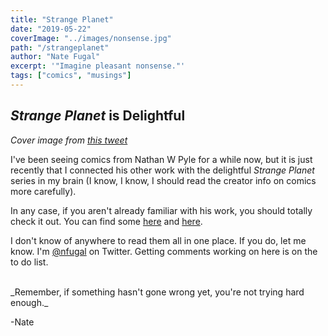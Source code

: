 ```yaml
---
title: "Strange Planet"
date: "2019-05-22"
coverImage: "../images/nonsense.jpg"
path: "/strangeplanet"
author: "Nate Fugal"
excerpt: '"Imagine pleasant nonsense."'
tags: ["comics", "musings"]
---
```


## _Strange Planet_ is Delightful

_Cover image from [this tweet](https://twitter.com/nathanwpyle/status/1100483318850772992/photo/3)_

I've been seeing comics from Nathan W Pyle for a while now, but it is just recently that I connected his other work with the delightful _Strange Planet_ series in my brain (I know, I know, I should read the creator info on comics more carefully).

In any case, if you aren't already familiar with his work, you should totally check it out. You can find some [here](https://www.instagram.com/nathanwpylestrangeplanet/?hl=en) and [here](https://www.nathanwpyle.art/strangeplanet).

I don't know of anywhere to read them all in one place. If you do, let me know. I'm [@nfugal](https://twitter.com/nfugal) on Twitter. Getting comments working on here is on the to do list.


<br />
_Remember, if something hasn't gone wrong yet, you're not trying hard enough._

-Nate
